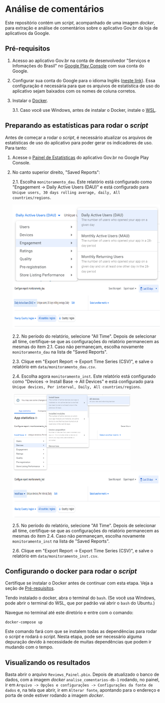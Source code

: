 # Análise de comentários

Este repositório contém um *script*, acompanhado de uma imagem *docker*, para extração e análise de comentários sobre o aplicativo Gov.br da loja de aplicativos da Google.

## Pré-requisitos

1. Acesso ao aplicativo Gov.br na conta de desenvolvedor "Serviços e Infomações do Brasil" no <a href="https://play.google.com/console" target="_blank">Google Play Console</a> com sua conta do Google.

2. Configurar sua conta do Google para o idioma Inglês (<a href="https://myaccount.google.com/language" target="_blank">neste link</a>). Essa configuração é necessária para que os arquivos de estatística de uso do aplicativo sejam baixados com os nomes de coluna corretos.

3. Instalar o <a href="https://www.docker.com/products/docker-desktop/" target="_blank">Docker</a>.

    3.1. Caso você use Windows, antes de instalar o Docker, instale o <a href="https://docs.microsoft.com/pt-br/windows/wsl/install" target="_blank">WSL</a>.

## Preparando as estatísticas para rodar o *script*

Antes de começar a rodar o *script*, é necessário atualizar os arquivos de estatísticas de uso do aplicativo para poder gerar os indicadores de uso. Para tanto:

1. Acesse o <a href="https://play.google.com/console/u/0/developers/5829287075355252046/app/4976204475855033311/statistics">Painel de Estatísticas</a> do aplicativo Gov.br no Google Play Console.

2. No canto superior direito, "Saved Reports":

    2.1. Escolha `monitoramento_dau`. Este relatório está configurado como "Engagement -> Daily Active Users (DAU)" e está configurado para `Unique users, 30 days rolling average, daily, All countries/regions`.

    <img src="img/dau1.png" height="250"><br><img src="img/dau2.png" height="150">

    2.2. No período do relatório, selecione "All Time". Depois de selecionar all time, certifique-se que as configurações do relatório permanecem as mesmas do item 2.1. Caso não permaneçam, escolha novamente `monitoramento_dau` na lista de "Saved Reports".

    2.3. Clique em "Export Report -> Export Time Series (CSV)", e salve o relatório em `data/monitoramento_dau.csv`.

    2.4. Escolha agora `monitoramento_inst`. Este relatório está configurado como "Devices -> Install Base -> All Devices" e está configurado para `Unique devices, Per interval, Daily, All countries/regions`.

    <img src="img/inst1.png" height="250"><br><img src="img/inst2.png" height="150">

    2.5. No período do relatório, selecione "All Time". Depois de selecionar all time, certifique-se que as configurações do relatório permanecem as mesmas do item 2.4. Caso não permaneçam, escolha novamente `monitoramento_inst` na lista de "Saved Reports".

    2.6. Clique em "Export Report -> Export Time Series (CSV)", e salve o relatório em `data/monitoramento_inst.csv`.

## Configurando o docker para rodar o *script*

Certifique se instalar o Docker antes de continuar com esta etapa. Veja a seção de [Pré-requisitos](#pré-requisitos).

Tendo instalado o docker, abra o terminal do `bash`. (Se você usa Windows, pode abrir o terminal do WSL, que por padrão vai abrir o `bash` do Ubuntu.)

Navegue no terminal até este diretório e entre com o comando:
```
docker-compose up
```
Este comando fará com que se instalem todas as dependências para rodar o *script* e rodará o *script*. Nesta etapa, pode ser necessário alguma depuração devido à necessidade de muitas dependências que podem ir mudando com o tempo.

## Visualizando os resultados

Basta abrir o arquivo `Reviews_Painel.pbix`. Depois de atualizado o banco de dados, com a imagem *docker* `analise_comentarios-db-1` rodando, no painel, ir em `Arquivo -> Opções e configurações -> Configurações da fonte de dados` e, na tela que abrir, ir em `Alterar fonte`, apontando para o endereço e porta de onde estiver rodando a imagem *docker*.